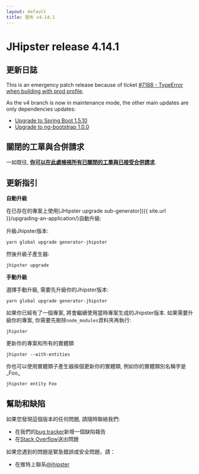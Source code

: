 ```yaml
---
layout: default
title: 發布 v4.14.1
---
```


JHipster release 4.14.1
==================

更新日誌
----------

This is an emergency patch release because of ticket [#7188 - TypeError when building with prod profile](https://github.com/jhipster/generator-jhipster/issues/7188).

As the v4 branch is now in maintenance mode, the other main updates are only dependencies updates:

- [Upgrade to Spring Boot 1.5.10](https://github.com/jhipster/generator-jhipster/commit/aa21562b2be5d4cc3b423075f01b3a32a3cfa2f7)
- [Upgrade to ng-bootstrap 1.0.0](https://github.com/jhipster/generator-jhipster/commit/5f39ae530030d72c9e9ef0af78dda3973b668100)

關閉的工單與合併請求
------------
一如既往, __[你可以在此處檢視所有已關閉的工單與已接受合併請求](https://github.com/jhipster/generator-jhipster/issues?q=milestone%3A4.14.1+is%3Aclosed)__.

更新指引
------------

**自動升級**

在已存在的專案上使用[JHipster upgrade sub-generator]({{ site.url }}/upgrading-an-application/)自動升級:

升級Jhipster版本:

```
yarn global upgrade generator-jhipster
```

然後升級子產生器:

```
jhipster upgrade
```

**手動升級**

選擇手動升級, 需要先升級你的Jhipster版本:

```
yarn global upgrade generator-jhipster
```

如果你已經有了一個專案, 將會繼續使用當時專案生成的Jhipster版本.
如果需要升級你的專案, 你需要先刪除`node_modules`資料夾再執行:

```
jhipster
```

更新你的專案和所有的實體類

```
jhipster --with-entities
```

你也可以使用實體類子產生器挨個更新你的實體類, 例如你的實體類別名稱字是_Foo_

```
jhipster entity Foo
```

幫助和缺陷
--------------

如果您發現這個版本的任何問題, 請隨時聯絡我們:

- 在我們的[bug tracker](https://github.com/jhipster/generator-jhipster/issues?state=open)新增一個缺陷報告
- 在[Stack Overflow](http://stackoverflow.com/tags/jhipster/info)送出問題

如果您遇到的問題是緊急錯誤或安全問題，請：

- 在推特上聯系[@jhipster](https://twitter.com/jhipster)
